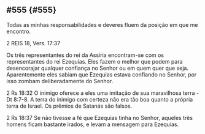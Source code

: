 ## #555 {#555}

Todas as minhas responsabilidades e deveres fluem da posição em que me encontro.

2 REIS 18, Vers. 17:37

Os três representantes do rei da Assíria encontram-se com os representantes do rei Ezequias. Eles fazem o melhor que podem para desencorajar qualquer confiança no Senhor ou em quem quer que seja. Aparentemente eles sabiam que Ezequias estava confiando no Senhor, por isso zombam deliberadamente do Senhor.

2 Rs 18:32 O inimigo oferece a eles uma imitação de sua maravilhosa terra - Dt 8:7-8\. A terra do inimigo com certeza não era tão boa quanto a própria terra de Israel. Os prêmios de Satanás são falsos.

2 Rs 18:37 Se não tivesse a fé que Ezequias tinha no Senhor, aqueles três homens ficam bastante irados, e levam a mensagem para Ezequias.